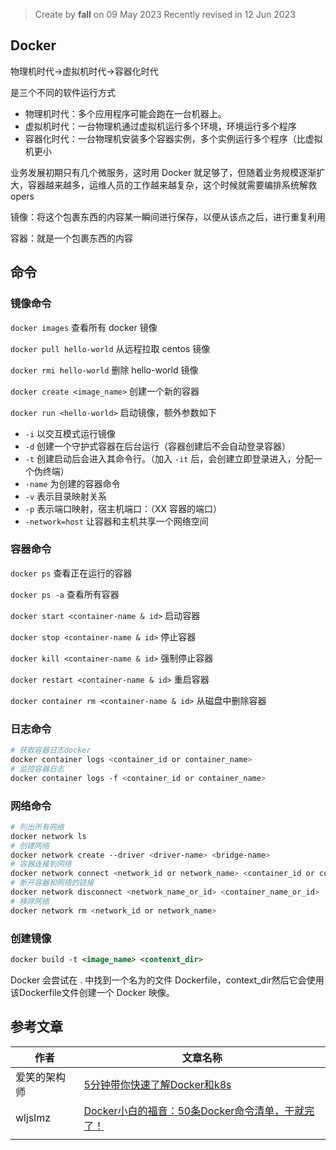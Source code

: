 > Create by **fall** on 09 May 2023
> Recently revised in 12 Jun 2023

## Docker

物理机时代->虚拟机时代->容器化时代

是三个不同的软件运行方式

- 物理机时代：多个应用程序可能会跑在一台机器上。
- 虚拟机时代：一台物理机通过虚拟机运行多个环境，环境运行多个程序
- 容器化时代：一台物理机安装多个容器实例，多个实例运行多个程序（比虚拟机更小

业务发展初期只有几个微服务，这时用 Docker 就足够了，但随着业务规模逐渐扩大，容器越来越多，运维人员的工作越来越复杂，这个时候就需要编排系统解救 opers

镜像：将这个包裹东西的内容某一瞬间进行保存，以便从该点之后，进行重复利用

容器：就是一个包裹东西的内容

## 命令

### 镜像命令

`docker images` 查看所有 docker 镜像

`docker pull hello-world` 从远程拉取 centos 镜像

`docker rmi hello-world` 删除 hello-world 镜像

`docker create <image_name>` 创建一个新的容器

`docker run <hello-world>` 启动镜像，额外参数如下

- `-i` 以交互模式运行镜像
- `-d` 创建一个守护式容器在后台运行（容器创建后不会自动登录容器）
- `-t` 创建启动后会进入其命令行。（加入 `-it` 后，会创建立即登录进入，分配一个伪终端）
- `-name` 为创建的容器命令
- `-v` 表示目录映射关系
- `-p` 表示端口映射，宿主机端口：（XX 容器的端口）
- `-network=host` 让容器和主机共享一个网络空间

### 容器命令

`docker ps` 查看正在运行的容器

`docker ps -a` 查看所有容器

`docker start <container-name & id>` 启动容器

`docker stop <container-name & id>` 停止容器

`docker kill <container-name & id>` 强制停止容器

`docker restart <container-name & id>` 重启容器

`docker container rm <container-name & id>` 从磁盘中删除容器

### 日志命令

```bash
# 获取容器日志docker
docker container logs <container_id or container_name>
# 监控容器日志
docker container logs -f <container_id or container_name>
```

### 网络命令

```bash
# 列出所有网络
docker network ls
# 创建网络
docker network create --driver <driver-name> <bridge-name>
# 容器连接到网络
docker network connect <network_id or network_name> <container_id or container_name>
# 断开容器和网络的链接
docker network disconnect <network_name_or_id> <container_name_or_id>
# 移除网络
docker network rm <network_id or network_name>
```

### 创建镜像

```xml
docker build -t <image_name> <contenxt_dir>
```

Docker 会尝试在 . 中找到一个名为的文件 Dockerfile，context_dir然后它会使用该Dockerfile文件创建一个 Docker 映像。

## 参考文章

| 作者         | 文章名称                                                     |
| ------------ | ------------------------------------------------------------ |
| 爱笑的架构师 | [5分钟带你快速了解Docker和k8s](https://juejin.cn/post/6913568633813729294) |
| wljslmz      | [Docker小白的福音：50条Docker命令清单，干就完了！](https://juejin.cn/post/7127082572399509511) |
|              |                                                              |

